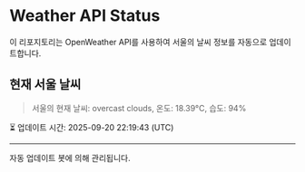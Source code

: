 
# Weather API Status

이 리포지토리는 OpenWeather API를 사용하여 서울의 날씨 정보를 자동으로 업데이트합니다.

## 현재 서울 날씨
> 서울의 현재 날씨: overcast clouds, 온도: 18.39°C, 습도: 94%

⏳ 업데이트 시간: 2025-09-20 22:19:43 (UTC)

---
자동 업데이트 봇에 의해 관리됩니다.
